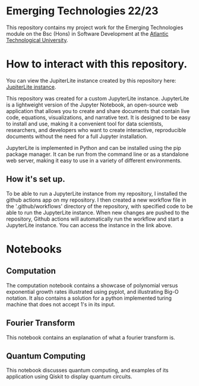# Emerging Technologies 22/23

This repository contains my project work for the Emerging Technologies module on the Bsc (Hons) in Software Development at the 
[Atlantic Technological University](https://atu.ie).

# How to interact with this repository.
You can view the JupiterLite instance created by this repository here: [JupiterLite instance](https://dylancleary2000.github.io/EmergingTechnologies/lab/index.html).

This repository was created for a custom JupyterLite instance. JupyterLite is a lightweight version of the Jupyter Notebook, an open-source web application that allows you to create and share documents that contain live code, equations, visualizations, and narrative text. It is designed to be easy to install and use, making it a convenient tool for data scientists, researchers, and developers who want to create interactive, reproducible documents without the need for a full Jupyter installation.

JupyterLite is implemented in Python and can be installed using the pip package manager. It can be run from the command line or as a standalone web server, making it easy to use in a variety of different environments.


## How it's set up.
To be able to run a JupyterLite instance from my repository, I installed the github actions app on my repository. I then created a new workflow file in the '.github/workflows'
directory of the repository, with specified code to be able to run the JupyterLite instance. When new changes are pushed to the repository, Github actions will automatically 
run the workflow and start a JupyterLite instance. You can access the instance in the link above.

# Notebooks

## Computation
The computation notebook contains a showcase of polynomial versus exponential growth rates illustrated using pyplot, and illustrating Big-O notation.
It also contains a solution for a python implemented turing machine that does not accept 1's in its input.

## Fourier Transform
This notebook contains an explanation of what a fourier transform is.

## Quantum Computing
This notebook discusses quantum computing, and examples of its application using Qiskit to display quantum circuits.
